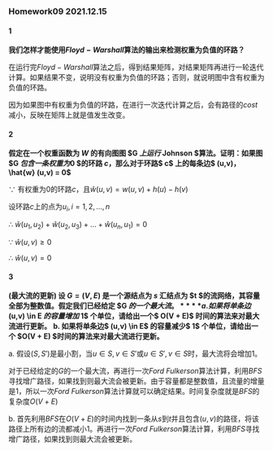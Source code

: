 ### Homework09 2021.12.15

#### 1

**我们怎样才能使用$Floyd-Warshall$算法的输出来检测权重为负值的环路？**  

在运行完$Floyd-Warshall$算法之后，得到结果矩阵，对结果矩阵再进行一轮迭代计算。如果结果不变，说明没有权重为负值的环路；否则，就说明图中含有权重为负值的环路。

因为如果图中有权重为负值的环路，在进行一次迭代计算之后，会有路径的$cost$减小，反映在矩阵上就是值发生改变。



#### 2

**假定在一个权重函数为 $W$ 的有向图图 $G $上运行$ Johnson $算法。证明：如果图 $G $包含一条权重为$0 $的环路 $c$，那么对于环路$ c$ 上的每条边$ (u,v)$，$ \hat{w} (u,v) = 0$**  

$\because$  有权重为$0$的环路$c$，且$\hat{w} (u,v)=w(u,v)+h(u)-h(v)$

设环路$c$上的点为$u_i,i=1,2,...,n$

$\therefore$  $\hat{w} (u_1,u_2)+\hat{w} (u_2,u_3)+...+\hat{w} (u_n,u_1)=0$

$\because$  $\hat{w} (u,v) \geq 0$

$\therefore$  $\hat{w} (u,v)=0$



#### 3

**(最大流的更新) 设 $G = (V,E)$ 是一个源结点为 $s$ 汇结点为 $t $的流网络，其容量全部为整数值。假定我们已经给定 $G $的一个最大流。**
**a. 如果将单条边$ (u,v) \in  E $的容量增加$ 1$ 个单位，请给出一个$ O(V + E)$ 时间的算法来对最大流进行更新。**
**b. 如果将单条边$ (u,v) \in E$ 的容量减少$ 1$ 个单位，请给出一个 $O(V + E) $时间的算法来对最大流进行更新。**  

a. 假设$(S,S')$是最小割，当$u \in S,v \in S'$或$u \in S',v\in S$时，最大流将会增加$1$。

对于已经给定的$G$的一个最大流，再进行一次$Ford\ Fulkerson$算法计算，利用$BFS$寻找增广路径，如果找到则最大流会被更新。由于容量都是整数值，且流量的增量是$1$，所以一次$Ford\ Fulkerson$算法计算就可以确定结果。时间复杂度就是$BFS$的复杂度$O(V + E)$

b. 首先利用$BFS$在$O(V + E)$的时间内找到一条从$s$到$t$并且包含$(u,v)$的路径，将该路径上所有边的流都减小$1$。再进行一次$Ford\ Fulkerson$算法计算，利用$BFS$寻找增广路径，如果找到则最大流会被更新。

